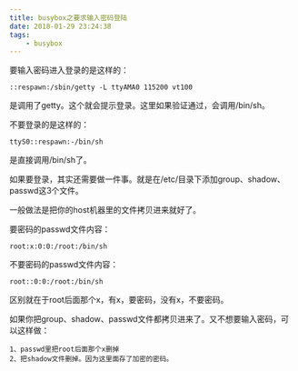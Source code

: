 ```yaml
---
title: busybox之要求输入密码登陆
date: 2018-01-29 23:24:38
tags:
	- busybox
---
```




要输入密码进入登录的是这样的：

```
::respawn:/sbin/getty -L ttyAMA0 115200 vt100
```

是调用了getty。这个就会提示登录。这里如果验证通过，会调用/bin/sh。

不要登录的是这样的：

```
ttyS0::respawn:-/bin/sh
```

是直接调用/bin/sh了。

如果要登录，其实还需要做一件事。就是在/etc/目录下添加group、shadow、passwd这3个文件。

一般做法是把你的host机器里的文件拷贝进来就好了。

要密码的passwd文件内容：

```
root:x:0:0:/root:/bin/sh
```

不要密码的passwd文件内容：

```
root::0:0:/root:/bin/sh
```

区别就在于root后面那个x，有x，要密码，没有x，不要密码。

如果你把group、shadow、passwd文件都拷贝进来了。又不想要输入密码，可以这样做：

```
1、passwd里把root后面那个x删掉
2、把shadow文件删掉。因为这里面存了加密的密码。
```

